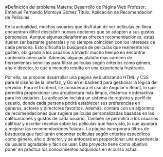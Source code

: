 #Definición del problema
Materia: Desarrollo de Página Web
Profesor: Emanuel Fernando Montoya Gómez
Título: Aplicación de Recomendación de Películas

En la actualidad, muchos usuarios que disfrutan de ver películas en línea encuentran difícil descubrir nuevas opciones que se adapten a sus gustos personales. Aunque algunas plataformas ofrecen recomendaciones, estas suelen ser bastante generales y no siempre coinciden con los intereses de cada persona. Esto dificulta la búsqueda de películas que realmente les gusten, obligando a los usuarios a invertir mucho tiempo en encontrar contenido adecuado. Además, algunas plataformas carecen de herramientas sencillas para filtrar películas según criterios como género, año o director, lo que a menudo resulta en una experiencia frustrante.

Por ello, se propone desarrollar una página web utilizando HTML y CSS para el diseño de la interfaz, y Go en el backend para gestionar la lógica del servidor. Para el frontend, se considerará el uso de Angular o React, lo que permitirá proporcionar una arquitectura más limpia, dinámica e interactiva para los usuarios. La aplicación incluirá un sistema de registro y perfil de usuario, donde cada persona podrá establecer sus preferencias en géneros, actores y directores favoritos. Además, contará con un algoritmo de recomendaciones que sugiera películas personalizadas basadas en las calificaciones y gustos de cada usuario. También se permitirá a los usuarios calificar y escribir reseñas sobre las películas que han visto, lo que ayudará a mejorar las recomendaciones futuras. La página incorporará filtros de búsqueda que facilitarán encontrar películas según criterios específicos como género, año o director, y se enfocará en proporcionar una experiencia de usuario agradable y fácil de usar. Este proyecto tiene como objetivo poner en práctica los conocimientos adquiridos en el curso actual.
